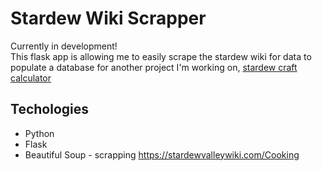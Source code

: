 # Stardew Wiki Scrapper
Currently in development!  
This flask app is allowing me to easily scrape the stardew wiki for data to populate a database for another project I'm working on, [stardew craft calculator](https://github.com/szaccagni/stardew_craft_calc)

## Techologies
* Python
* Flask
* Beautiful Soup - scrapping https://stardewvalleywiki.com/Cooking 